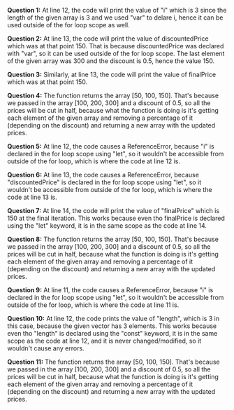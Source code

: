 __Question 1:__ At line 12, the code will print the value of "i" which is 3 since the length of the given array is 3 and we used "var" to delare i, hence it can be used outside of the for loop scope as well.

__Question 2:__ At line 13, the code will print the value of discountedPrice which was at that point 150. That is because discountedPrice was declared with "var", so it can be used outside of the for loop scope. The last element of the given array was 300 and the discount is 0.5, hence the value 150.

__Question 3:__ Similarly, at line 13, the code will print the value of finalPrice which was at that point 150.

__Question 4:__ The function returns the array [50, 100, 150]. That's because we passed in the array [100, 200, 300] and a discount of 0.5, so all the prices will be cut in half, because what the function is doing is it's getting each element of the given array and removing a percentage of it (depending on the discount) and returning a new array with the updated prices.

__Question 5:__ At line 12, the code causes a ReferenceError, because "i" is declared in the for loop scope using "let", so it wouldn't be accessible from outside of the for loop, which is where the code at line 12 is.

__Question 6:__ At line 13, the code causes a ReferenceError, because "discountedPrice" is declared in the for loop scope using "let", so it wouldn't be accessible from outside of the for loop, which is where the code at line 13 is.

__Question 7:__ At line 14, the code will print the value of "finalPrice" which is 150 at the final iteration. This works because even tho finalPrice is declared using the "let" keyword, it is in the same scope as the code at line 14.

__Question 8:__ The function returns the array [50, 100, 150]. That's because we passed in the array [100, 200, 300] and a discount of 0.5, so all the prices will be cut in half, because what the function is doing is it's getting each element of the given array and removing a percentage of it (depending on the discount) and returning a new array with the updated prices.

__Question 9:__ At line 11, the code causes a ReferenceError, because "i" is declared in the for loop scope using "let", so it wouldn't be accessible from outside of the for loop, which is where the code at line 11 is.

__Question 10:__ At line 12, the code prints the value of "length", which is 3 in this case, because the given vector has 3 elements. This works because even tho "length" is declared using the "const" keyword, it is in the same scope as the code at line 12, and it is never changed/modified, so it wouldn't cause any errors.

__Question 11:__ The function returns the array [50, 100, 150]. That's because we passed in the array [100, 200, 300] and a discount of 0.5, so all the prices will be cut in half, because what the function is doing is it's getting each element of the given array and removing a percentage of it (depending on the discount) and returning a new array with the updated prices.